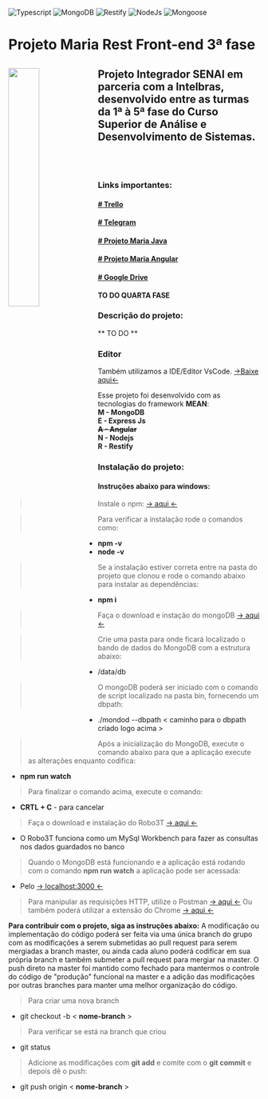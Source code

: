 ![Typescript](https://img.shields.io/badge/Typescript-3.0.3-green.svg)
![MongoDB](https://img.shields.io/badge/MongoDB-3.1.4-green.svg)
![Restify](https://img.shields.io/badge/Restify-6.3.4-green.svg)
![NodeJs](https://img.shields.io/badge/NodeJs-8.11.4-green.svg)
![Mongoose](https://img.shields.io/badge/Mongoose-4.13.9-green.svg)

# Projeto Maria Rest Front-end 3ª fase

<h2>
  <img align="left" src="https://cardinalsblog.adw.org/wp-content/uploads/sites/3/2013/05/mothers-day-blog.jpg" width="35%">
  Projeto Integrador SENAI em parceria com a Intelbras, desenvolvido entre as turmas da 1ª à 5ª fase do Curso Superior de Análise e Desenvolvimento de Sistemas.
</h2>
</br>
</br>

### Links importantes:
#### [ # Trello ](https://trello.com/b/TcyF5XC3/3-fase)
#### [ # Telegram ](https://t.me/joinchat/G-7HHFBtas9geUzThI5TVQ)
#### [ # Projeto Maria Java ](https://github.com/senaisc-florianopolis/projeto-maria)
#### [ # Projeto Maria Angular ](https://github.com/gabrielsegalla/Projeto-Base)
#### [ # Google Drive ](https://drive.google.com/drive/folders/1D-q5BeU-gfoT5DuxaNYGkkIB1ICzTSbi?usp=sharing)
**TO DO QUARTA FASE**

### Descrição do projeto: 
** TO DO **

### Editor
Também utilizamos a IDE/Editor VsCode. [->Baixe aqui<-](https://code.visualstudio.com/Download)

Esse projeto foi desenvolvido com as tecnologias do framework **MEAN**:</br>
**M - MongoDB**</br>
**E - Express Js**</br>
~~**A - Angular**~~</br>
**N - Nodejs**</br>
**R - Restify**</br>

### Instalação do projeto:

#### Instruções abaixo para **windows**:

> Instale o npm: [-> aqui <-](https://www.npmjs.com/get-npm)

>Para verificar a instalação rode o comandos como:
- **npm -v**
- **node -v**

> Se a instalação estiver correta entre na pasta do projeto que clonou e rode o comando abaixo para instalar as dependências:
- **npm i**

> Faça o download e instação do mongoDB [-> aqui <-](https://www.mongodb.com/download-center?jmp=nav#community)

> Crie uma pasta para onde ficará localizado o bando de dados do MongoDB com a estrutura abaixo:
- /data/db

> O mongoDB poderá ser iniciado com o comando de script localizado na pasta bin, fornecendo um dbpath:
- ./mondod --dbpath < caminho para o dbpath criado logo acima >

> Após a inicialização do MongoDB, execute o comando abaixo para que a aplicação execute as alterações enquanto codifica:
- **npm run watch**

> Para finalizar o comando acima, execute o comando:
- **CRTL + C** - para cancelar

> Faça o download e instalação do Robo3T [-> aqui <-](https://robomongo.org/download)
- O Robo3T funciona como um MySql Workbench para fazer as consultas nos dados guardados no banco

> Quando o MongoDB está funcionando e a aplicação está rodando com o comando **npm run watch** a aplicação pode ser acessada:
- Pelo [-> localhost:3000 <-](http://localhost:3000)

> Para manipular as requisições HTTP, utilize o Postman [-> aqui <-](https://www.getpostman.com/apps)
> Ou também poderá utilizar a extensão do Chrome [ -> aqui <- ](https://chrome.google.com/webstore/detail/restlet-client-rest-api-t/aejoelaoggembcahagimdiliamlcdmfm)

**Para contribuir com o projeto, siga as instruções abaixo:**
A modificação ou implementação do código poderá ser feita via uma única branch do grupo com as modificações a serem submetidas ao pull request para serem mergiadas a branch master, ou ainda cada aluno poderá codificar em sua própria branch e também submeter a pull request para mergiar na master. O push direto na master foi mantido como fechado para mantermos o controle do código de "produção" funcional na master e a adição das modificações por outras branches para manter uma melhor organização do código.


> Para criar uma nova branch
- git checkout -b < **nome-branch** >
> Para verificar se está na branch que criou
- git status 
> Adicione as modificações com **git add** e comite com o **git commit** e depois dê o push:
- git push origin < **nome-branch** >